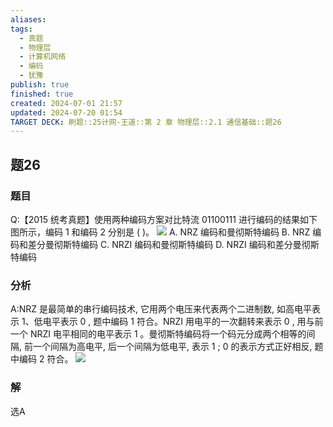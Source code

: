 ```yaml
---
aliases: 
tags:
  - 真题
  - 物理层
  - 计算机网络
  - 编码
  - 犹豫
publish: true
finished: true
created: 2024-07-01 21:57
updated: 2024-07-20 01:54
TARGET DECK: 刷题::25计网-王道::第 2 章 物理层::2.1 通信基础::题26
---
```


## 题26
### 题目
Q:【2015 统考真题】使用两种编码方案对比特流 01100111 进行编码的结果如下图所示，编码 1 和编码 2 分别是 ( )。
![](https://img.hwenyi.live/202406021136361.webp)
A. NRZ 编码和曼彻斯特编码 B. NRZ 编码和差分曼彻斯特编码
C. NRZI 编码和曼彻斯特编码 D. NRZI 编码和差分曼彻斯特编码
### 分析
A:NRZ 是最简单的串行编码技术, 它用两个电压来代表两个二进制数, 如高电平表示 1、低电平表示 0 , 题中编码 1 符合。NRZI 用电平的一次翻转来表示 0 , 用与前一个 NRZI 电平相同的电平表示 1 。曼彻斯特编码将一个码元分成两个相等的间隔, 前一个间隔为高电平, 后一个间隔为低电平, 表示 1 ; 0 的表示方式正好相反, 题中编码 2 符合。
![](https://img.hwenyi.live/202407200155445.webp)
### 解
选A
<!--ID: 1721412115630-->
